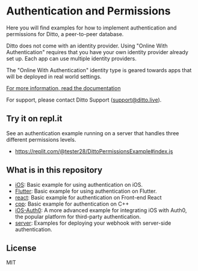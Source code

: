 # Authentication and Permissions

Here you will find examples for how to implement authentication and permissions for Ditto, a peer-to-peer database.

Ditto does not come with an identity provider. Using "Online With Authentication" requires that you have your own identity provider already set up. Each app can use multiple identity providers.

The "Online With Authentication" identity type is geared towards apps that will be deployed in real world settings.

[For more information, read the documentation](https://docs.ditto.live/ios/common/security/authentication)

For support, please contact Ditto Support (support@ditto.live).

## Try it on repl.it

See an authentication example running on a server that handles three different permissions levels.

* https://replit.com/@tester28/DittoPermissionsExample#index.js

## What is in this repository

* [iOS](./iOS/Simple/): Basic example for using authentication on iOS.
* [Flutter](./flutter/): Basic example for using authentication on Flutter.
* [react](./react/): Basic example for authentication on Front-end React
* [cpp](./cpp/): Basic example for authentication on C++
* [iOS-Auth0](./iOS/iOS-auth0/): A more advanced example for integrating iOS with Auth0, the popular platform for third-party authentication.
* [server](./server/): Examples for deploying your webhook with server-side authentication.

## License

MIT
